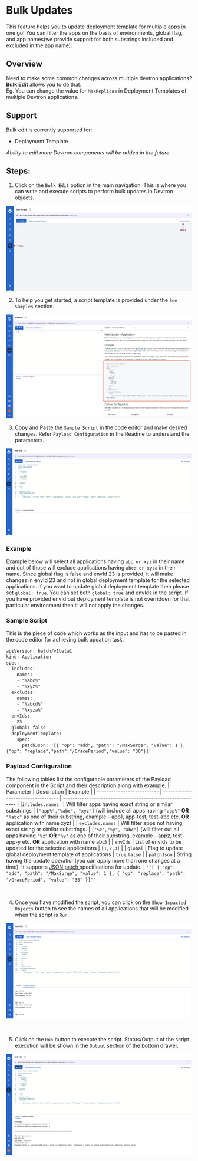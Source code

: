 # Bulk Updates
This feature helps you to update deployment template for multiple apps in one go! You can filter the apps on the basis of environments, global flag, and app names(we provide support for both substrings included and excluded in the app name).

## Overview

Need to make some common changes across multiple devtron applications?
**Bulk Edit** allows you to do that.<br>
Eg. You can change the value for `MaxReplicas` in Deployment Templates of multiple Devtron applications.

## Support
Bulk edit is currently supported for:
 - Deployment Template

_Ability to edit more Devtron components will be added in the future._

## Steps:

1.  Click on the `Bulk Edit` option in the main navigation. This is where you can write and execute scripts to perform bulk updates in Devtron objects.
 
![](../.gitbook/assets/bulk-update-empty.png)
<br>

2.  To help you get started, a script template is provided under the `See Samples` section.

![](../.gitbook/assets/bulk-update-readme.png)
<br>

3.  Copy and Paste the `Sample Script` in the code editor and make desired changes. Refer `Payload Configuration` in the Readme to understand the parameters.


![](../.gitbook/assets/bulk-update-script.png)

### Example
Example below will select all applications having `abc or xyz` in their name and out of those will exclude applications having `abcd or xyza` in their name. Since global flag is false and envId 23 is provided, it will make changes in envId 23 and not in global deployment template for the selected applications.
If you want to update global deployment template then please set `global: true`. You can set both `global: true` and envIds in the script. If you have provided envId but deployment template is not overridden for that particular environment then it will not apply the changes.



### Sample Script

This is the piece of code which works as the input and has to be pasted in the code editor for achieving bulk updation
task.

```
apiVersion: batch/v1beta1
kind: Application
spec:
  includes:
    names:
    - "%abc%"
    - "%xyz%"
  excludes:
    names:
    - "%abcd%"
    - "%xyza%"
  envIds:
  - 23
  global: false
  deploymentTemplate:
    spec:
      patchJson: '[{ "op": "add", "path": "/MaxSurge", "value": 1 },{"op": "replace","path":"/GracePeriod","value": "30"}]'
```


### Payload Configuration
The following tables list the configurable parameters of the Payload component in the Script and their description along with example.
| Parameter                      | Description                        | Example                                                    |
| -------------------------- | ---------------------------------- | ---------------------------------------------------------- |
|`includes.names `        | Will filter apps having exact string or similar substrings                 | `["app%","%abc", "xyz"]` (will include all apps having `"app%"` **OR** `"%abc"` as one of their substring, example - app1, app-test, test-abc etc. **OR** application with name xyz)    |
| `excludes.names`          | Will filter apps not having exact string or similar substrings.              | `["%z","%y", "abc"]`       (will filter out all apps having `"%z"` **OR** `"%y"` as one of their substring, example - appz, test-app-y etc. **OR** application with name abc)                                        |
| `envIds`       | List of envIds to be updated for the selected applications           | `[1,2,3]`                                                   |
| `global`       | Flag to update global deployment template of applications            | `true`,`false`                                                        |
| `patchJson`      | String having the update operation(you can apply more than one changes at a time). It supports [JSON patch ](http://jsonpatch.com/) specifications for update. | `''[ { "op": "add", "path": "/MaxSurge", "value": 1 }, { "op": "replace", "path": "/GracePeriod", "value": "30" }]''` |



<br>


4.  Once you have modified the script, you can click on the `Show Impacted Objects` button to see the names of all applications that will be modified when the script is `Run`.


![](../.gitbook/assets/bulk-update-impactobj.png)

<br>

5.  Click on the `Run` button to execute the script. Status/Output of the script execution will be shown in the `Output` section of the bottom drawer.


![](../.gitbook/assets/bulk-update-run.png)
<br>




